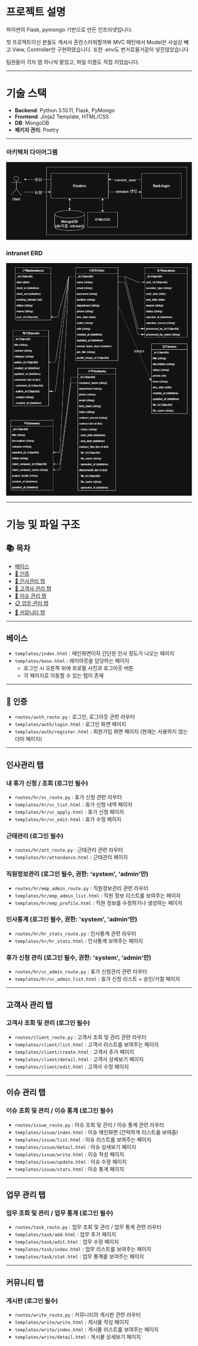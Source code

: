 # 프로젝트 설명

파이썬의 Flask, pymongo 기반으로 만든 인프라넷입니다.


첫 프로젝트이신 분들도 계셔서 혼란스러워할까봐 MVC 패턴에서 Model은 사실상 빼고 View, Controller만 구현하였습니다.
또한 .env도 번거로울거같아 넣진않았습니다


팀원들이 각자 탭 하나씩 맡았고, 파일 이름도 직접 지었습니다.

---

# 기술 스택

- **Backend**: Python 3.10.11, Flask, PyMongo  
- **Frontend**: Jinja2 Template, HTML/CSS  
- **DB**: MongoDB  
- **패키지 관리**: Poetry

---

### 아키텍처 다이어그램
![아키텍처 다이어그램](./docs/architecture.png)

### intranet ERD
![intranet ERD](./docs/erd.png)

---

# 기능 및 파일 구조

## 📚 목차

- [베이스](#베이스)
- [🔐 인증](#-인증)
- [👤 인사관리 탭](#인사관리-탭)
- [🏢 고객사 관리 탭](#고객사-관리-탭)
- [🐞 이슈 관리 탭](#이슈-관리-탭)
- [📋 업무 관리 탭](#업무-관리-탭)
- [📝 커뮤니티 탭](#커뮤니티-탭)

---


## 베이스
- `templates/index.html` : 메인화면이자 간단한 인사 정도가 나오는 페이지  
- `templates/base.html` : 레이아웃을 담당하는 페이지  
  - 로그인 시 오른쪽 위에 프로필 사진과 로그아웃 버튼  
  - 각 페이지로 이동할 수 있는 탭이 존재  

---

## 🔐 인증

- `routes/auth_route.py` : 로그인, 로그아웃 관련 라우터  
- `templates/auth/login.html` : 로그인 화면 페이지  
- `templates/auth/register.html` : 회원가입 화면 페이지 (현재는 사용하지 않는 더미 페이지)  

---

## 인사관리 탭

### 내 휴가 신청 / 조회 (로그인 필수)
- `routes/hr/vc_route.py` : 휴가 신청 관련 라우터  
- `templates/hr/vc_list.html` : 휴가 신청 내역 페이지  
- `templates/hr/vc_apply.html` : 휴가 신청 페이지  
- `templates/hr/vc_edit.html` : 휴가 수정 페이지  

### 근태관리 (로그인 필수)
- `routes/hr/att_route.py` : 근태관리 관련 라우터  
- `templates/hr/attendance.html` : 근태관리 페이지  

### 직원정보관리 (로그인 필수, 권한: 'system', 'admin'만)
- `routes/hr/emp_admin_route.py` : 직원정보관리 관련 라우터  
- `templates/hr/emp_admin_list.html` : 직원 정보 리스트를 보여주는 페이지  
- `templates/hr/emp_profile.html` : 직원 정보를 수정하거나 생성하는 페이지  

### 인사통계 (로그인 필수, 권한: 'system', 'admin'만)
- `routes/hr/hr_stats_route.py` : 인사통계 관련 라우터  
- `templates/hr/hr_stats.html` : 인사통계 보여주는 페이지  

### 휴가 신청 관리 (로그인 필수, 권한: 'system', 'admin'만)
- `routes/hr/vc_admin_route.py` : 휴가 신청관리 관련 라우터  
- `templates/hr/vc_admin_list.html` : 휴가 신청 리스트 + 승인/거절 페이지  

---

## 고객사 관리 탭

### 고객사 조회 및 관리 (로그인 필수)
- `routes/client_route.py` : 고객사 조회 및 관리 관련 라우터  
- `templates/client/list.html` : 고객사 리스트를 보여주는 페이지  
- `templates/client/create.html` : 고객사 추가 페이지  
- `templates/client/detail.html` : 고객사 상세보기 페이지  
- `templates/client/edit.html` : 고객사 수정 페이지  

---

## 이슈 관리 탭

### 이슈 조회 및 관리 / 이슈 통계 (로그인 필수)
- `routes/issue_route.py` : 이슈 조회 및 관리 / 이슈 통계 관련 라우터  
- `templates/issue/index.html` : 이슈 메인화면 (간략하게 리스트를 보여줌)  
- `templates/issue/list.html` : 이슈 리스트를 보여주는 페이지  
- `templates/issue/detail.html` : 이슈 상세보기 페이지  
- `templates/issue/write.html` : 이슈 작성 페이지  
- `templates/issue/update.html` : 이슈 수정 페이지  
- `templates/issue/stats.html` : 이슈 통계 페이지 

---

## 업무 관리 탭

### 업무 조회 및 관리 / 업무 통계 (로그인 필수)
- `routes/task_route.py` : 업무 조회 및 관리 / 업무 통계 관련 라우터  
- `templates/task/add.html` : 업무 추가 페이지  
- `templates/task/edit.html` : 업무 수정 페이지  
- `templates/task/index.html` : 업무 리스트를 보여주는 페이지  
- `templates/task/stat.html` : 업무 통계를 보여주는 페이지  

---

## 커뮤니티 탭

### 게시판 (로그인 필수)
- `routes/write_route.py` : 커뮤니티의 게시판 관련 라우터  
- `templates/write/write.html` : 게시물 작성 페이지  
- `templates/write/index.html` : 게시물 리스트를 보여주는 페이지  
- `templates/write/detail.html` : 게시물 상세보기 페이지  
